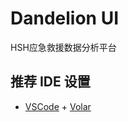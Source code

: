 # Dandelion UI

HSH应急救援数据分析平台

## 推荐 IDE 设置

- [VSCode](https://code.visualstudio.com/) + [Volar](https://marketplace.visualstudio.com/items?itemName=johnsoncodehk.volar)
